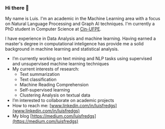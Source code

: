 ### Hi there 👋

My name is Luis. I'm an academic in the Machine Learning area with a focus on Natural Language Processing and Graph AI techniques. I'm currently a PhD student in Computer Science at [Cin-UFPE](https://www3.cin.ufpe.br/en/).

I have experience in Data Analysis and machine learning. Having earned a master's degree in computational inteligence has provide me a solid background in machine learning and statistical analysis.

- I’m currently working on text mining and NLP tasks using supervised and unsupervised machine learning techniques
- My current interests of research:
  * Text summarization
  * Text classification
  * Machine Reading Comprehension
  * Self-supervised learning
  * Clustering Analysis on textual data
- I’m interested to collaborate on academic projects
- How to reach me: [www.linkedin.com/in/luisfredgs](www.linkedin.com/in/luisfredgs)
- My blog [https://medium.com/luisfredgs](https://medium.com/luisfredgs)

<!--
**luisfredgs/luisfredgs** is a ✨ _special_ ✨ repository because its `README.md` (this file) appears on your GitHub profile.

Here are some ideas to get you started:

- 🔭 I’m currently working on ...
- 🌱 I’m currently learning ...
- 👯 I’m looking to collaborate on ...
- 🤔 I’m looking for help with ...
- 💬 Ask me about ...
- 📫 How to reach me: ...
- 😄 Pronouns: ...
- ⚡ Fun fact: ...
-->
